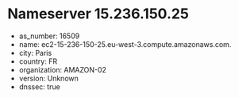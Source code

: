 # Nameserver 15.236.150.25

* as_number: 16509
* name: ec2-15-236-150-25.eu-west-3.compute.amazonaws.com.
* city: Paris
* country: FR
* organization: AMAZON-02
* version: Unknown
* dnssec: true
